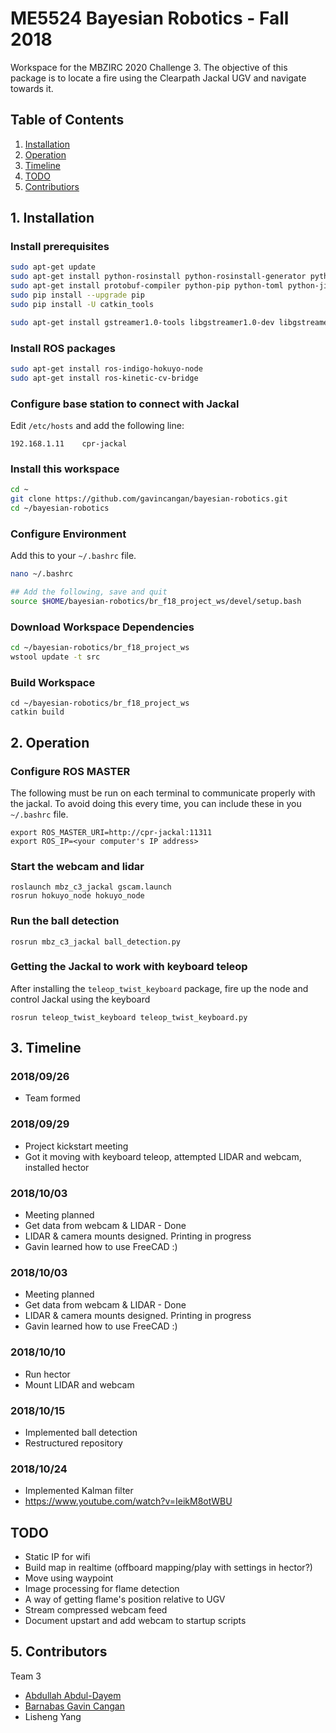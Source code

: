 # ME5524 Bayesian Robotics - Fall 2018

Workspace for the MBZIRC 2020 Challenge 3. The objective of this package is to locate a fire using the Clearpath Jackal UGV and navigate towards it.

## Table of Contents
1. [Installation](#1-installation)
2. [Operation](#2-operation)
3. [Timeline](#3-timeline)
4. [TODO](#4-todo)
5. [Contributiors](#5-contributors)

## 1. Installation
### Install prerequisites
```bash
sudo apt-get update
sudo apt-get install python-rosinstall python-rosinstall-generator python-wstool build-essential
sudo apt-get install protobuf-compiler python-pip python-toml python-jinja2 python-catkin-tools
sudo pip install --upgrade pip
sudo pip install -U catkin_tools

sudo apt-get install gstreamer1.0-tools libgstreamer1.0-dev libgstreamer-plugins-base1.0-dev libgstreamer-plugins-good1.0-dev
```

### Install ROS packages
```bash
sudo apt-get install ros-indigo-hokuyo-node
sudo apt-get install ros-kinetic-cv-bridge
```

### Configure base station to connect with Jackal
Edit `/etc/hosts` and add the following line:

```
192.168.1.11    cpr-jackal
```

### Install this workspace
```bash
cd ~
git clone https://github.com/gavincangan/bayesian-robotics.git
cd ~/bayesian-robotics
```

### Configure Environment

Add this to your `~/.bashrc` file.

```bash
nano ~/.bashrc

## Add the following, save and quit
source $HOME/bayesian-robotics/br_f18_project_ws/devel/setup.bash
```

### Download Workspace Dependencies
```bash
cd ~/bayesian-robotics/br_f18_project_ws
wstool update -t src
```

### Build Workspace
```
cd ~/bayesian-robotics/br_f18_project_ws
catkin build
```


## 2. Operation

### Configure ROS MASTER
The following must be run on each terminal to communicate properly with the jackal. To avoid doing this every time, you can include these in you `~/.bashrc` file.
```
export ROS_MASTER_URI=http://cpr-jackal:11311
export ROS_IP=<your computer's IP address>
```

### Start the webcam and lidar
```
roslaunch mbz_c3_jackal gscam.launch
rosrun hokuyo_node hokuyo_node
```

### Run the ball detection
```
rosrun mbz_c3_jackal ball_detection.py 
```

### Getting the Jackal to work with keyboard teleop
After installing the `teleop_twist_keyboard` package, fire up the node and control Jackal using the keyboard

```
rosrun teleop_twist_keyboard teleop_twist_keyboard.py
```


## 3. Timeline

### 2018/09/26
- Team formed

### 2018/09/29
- Project kickstart meeting
- Got it moving with keyboard teleop, attempted LIDAR and webcam, installed hector

### 2018/10/03
- Meeting planned
- Get data from webcam & LIDAR - Done
- LIDAR & camera mounts designed. Printing in progress
- Gavin learned how to use FreeCAD :)

### 2018/10/03
- Meeting planned
- Get data from webcam & LIDAR - Done
- LIDAR & camera mounts designed. Printing in progress
- Gavin learned how to use FreeCAD :)

### 2018/10/10
* Run hector
* Mount LIDAR and webcam

### 2018/10/15
- Implemented ball detection
- Restructured repository

### 2018/10/24

- Implemented Kalman filter
- https://www.youtube.com/watch?v=IeikM8otWBU



## TODO
* Static IP for wifi
* Build map in realtime (offboard mapping/play with settings in hector?)
* Move using waypoint
* Image processing for flame detection
* A way of getting flame's position relative to UGV
* Stream compressed webcam feed
* Document upstart and add webcam to startup scripts

## 5. Contributors
Team 3
- [Abdullah Abdul-Dayem](https://github.com/Abdullah-Abduldayem)
- [Barnabas Gavin Cangan](https://github.com/gavincangan)
- Lisheng Yang
